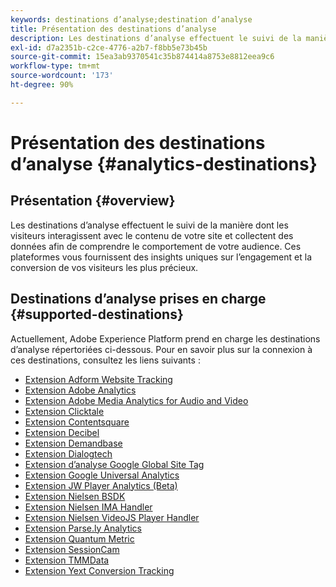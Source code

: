 ```yaml
---
keywords: destinations d’analyse;destination d’analyse
title: Présentation des destinations d’analyse
description: Les destinations d’analyse effectuent le suivi de la manière dont les visiteurs interagissent avec le contenu de votre site et collectent des données afin de comprendre le comportement de votre audience. Ces plateformes vous fournissent des insights uniques sur l’engagement et la conversion de vos visiteurs les plus précieux.
exl-id: d7a2351b-c2ce-4776-a2b7-f8bb5e73b45b
source-git-commit: 15ea3ab9370541c35b874414a8753e8812eea9c6
workflow-type: tm+mt
source-wordcount: '173'
ht-degree: 90%

---
```


# Présentation des destinations d’analyse {#analytics-destinations}

## Présentation {#overview}

Les destinations d’analyse effectuent le suivi de la manière dont les visiteurs interagissent avec le contenu de votre site et collectent des données afin de comprendre le comportement de votre audience. Ces plateformes vous fournissent des insights uniques sur l’engagement et la conversion de vos visiteurs les plus précieux.

## Destinations d’analyse prises en charge {#supported-destinations}

Actuellement, Adobe Experience Platform prend en charge les destinations d’analyse répertoriées ci-dessous. Pour en savoir plus sur la connexion à ces destinations, consultez les liens suivants :

* [Extension Adform Website Tracking](adform.md)
* [Extension Adobe Analytics](adobe-analytics.md)
* [Extension Adobe Media Analytics for Audio and Video](adobe-video-analytics.md)
* [Extension Clicktale](clicktale.md)
* [Extension Contentsquare](contentsquare.md)
* [Extension Decibel](decibel.md)
* [Extension Demandbase](demandbase.md)
* [Extension Dialogtech](dialogtech.md)
* [Extension d’analyse Google Global Site Tag](gtag-analytics.md)
* [Extension Google Universal Analytics](google-universal-analytics.md)
* [Extension JW Player Analytics (Beta)](jw-player-analytics.md)
* [Extension Nielsen BSDK](nielsen-bsdk.md)
* [Extension Nielsen IMA Handler](nielsen-ima.md)
* [Extension Nielsen VideoJS Player Handler](nielsen-videojs.md)
* [Extension Parse.ly Analytics](parsely.md)
* [Extension Quantum Metric](quantum-metric.md)
* [Extension SessionCam](sessioncam.md)
* [Extension TMMData](tmmdata.md)
* [Extension Yext Conversion Tracking](yext.md)
